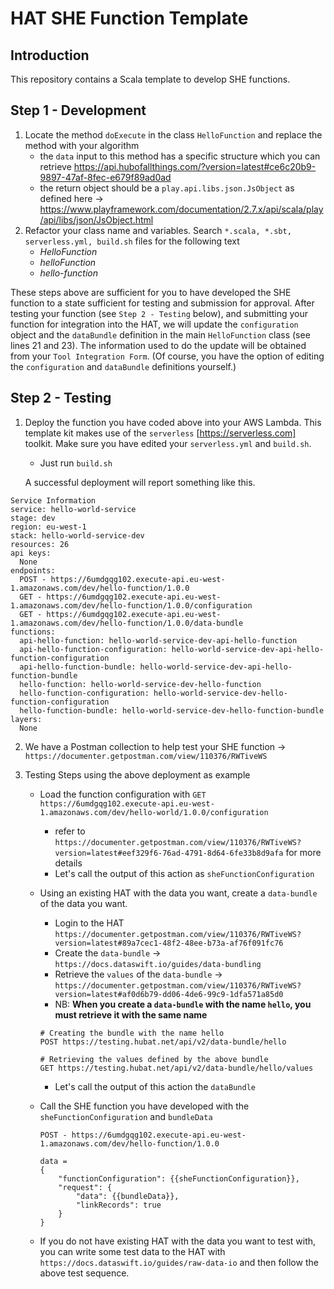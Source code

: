 # HAT SHE Function Template

## Introduction
This repository contains a Scala template to develop SHE functions.

## Step 1 - Development
1. Locate the method `doExecute` in the class `HelloFunction` and replace the method with your algorithm
    * the `data` input to this method has a specific structure which you can retrieve https://api.hubofallthings.com/?version=latest#ce6c20b9-9897-47af-8fec-e679f89ad0ad
    * the return object should be a `play.api.libs.json.JsObject` as defined here -> https://www.playframework.com/documentation/2.7.x/api/scala/play/api/libs/json/JsObject.html
2. Refactor your class name and variables. Search `*.scala, *.sbt, serverless.yml, build.sh` files for the following text
    * *HelloFunction*
    * *helloFunction*
    * *hello-function*

These steps above are sufficient for you to have developed the SHE function to a state sufficient for testing and submission for approval.
After testing your function (see `Step 2 - Testing` below), and submitting your function for integration into the HAT, we will update the
`configuration` object and the `dataBundle` definition in the main `HelloFunction` class (see lines 21 and 23). The information used to 
do the update will be obtained from your `Tool Integration Form`. (Of course, you have the option of editing the `configuration` and `dataBundle`
definitions yourself.)


## Step 2 - Testing
1. Deploy the function you have coded above into your AWS Lambda. This template kit makes use of the `serverless` [https://serverless.com] toolkit.
   Make sure you have edited your `serverless.yml` and `build.sh`.
   * Just run `build.sh`
   
   A successful deployment will report something like this.
```Serverless: Stack update finished...
Service Information
service: hello-world-service
stage: dev
region: eu-west-1
stack: hello-world-service-dev
resources: 26
api keys:
  None
endpoints:
  POST - https://6umdgqg102.execute-api.eu-west-1.amazonaws.com/dev/hello-function/1.0.0
  GET - https://6umdgqg102.execute-api.eu-west-1.amazonaws.com/dev/hello-function/1.0.0/configuration
  GET - https://6umdgqg102.execute-api.eu-west-1.amazonaws.com/dev/hello-function/1.0.0/data-bundle
functions:
  api-hello-function: hello-world-service-dev-api-hello-function
  api-hello-function-configuration: hello-world-service-dev-api-hello-function-configuration
  api-hello-function-bundle: hello-world-service-dev-api-hello-function-bundle
  hello-function: hello-world-service-dev-hello-function
  hello-function-configuration: hello-world-service-dev-hello-function-configuration
  hello-function-bundle: hello-world-service-dev-hello-function-bundle
layers:
  None   
```

2. We have a Postman collection to help test your SHE function -> `https://documenter.getpostman.com/view/110376/RWTiveWS`

3. Testing Steps using the above deployment as example
    * Load the function configuration with `GET https://6umdgqg102.execute-api.eu-west-1.amazonaws.com/dev/hello-world/1.0.0/configuration`
        - refer to `https://documenter.getpostman.com/view/110376/RWTiveWS?version=latest#eef329f6-76ad-4791-8d64-6fe33b8d9afa` for more details
        - Let's call the output of this action as `sheFunctionConfiguration`
    * Using an existing HAT with the data you want, create a `data-bundle` of the data you want.
        - Login to the HAT `https://documenter.getpostman.com/view/110376/RWTiveWS?version=latest#89a7cec1-48f2-48ee-b73a-af76f091fc76`
        - Create the `data-bundle` -> `https://docs.dataswift.io/guides/data-bundling`
        - Retrieve the `values` of the `data-bundle` -> `https://documenter.getpostman.com/view/110376/RWTiveWS?version=latest#af0d6b79-dd06-4de6-99c9-1dfa571a85d0`
        - NB: **When you create a `data-bundle` with the name `hello`, you must retrieve it with the same name**
        ```
        # Creating the bundle with the name hello
        POST https://testing.hubat.net/api/v2/data-bundle/hello
        
        # Retrieving the values defined by the above bundle
        GET https://testing.hubat.net/api/v2/data-bundle/hello/values
        ``` 
        - Let's call the output of this action the `dataBundle`
        
    * Call the SHE function you have developed with the `sheFunctionConfiguration` and `bundleData`
        ```
        POST - https://6umdgqg102.execute-api.eu-west-1.amazonaws.com/dev/hello-function/1.0.0
        
        data =
        {
        	"functionConfiguration": {{sheFunctionConfiguration}},
        	"request": {
        		"data": {{bundleData}},
        		"linkRecords": true
        	}
        }
        ```
        
    * If you do not have existing HAT with the data you want to test with, you can write some test data to the HAT
    with `https://docs.dataswift.io/guides/raw-data-io` and then follow the above test sequence.